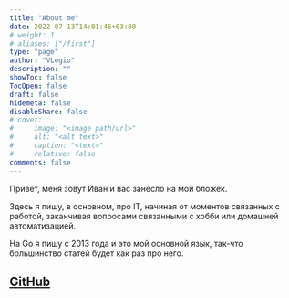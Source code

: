 ```yaml
---
title: "About me"
date: 2022-07-13T14:01:46+03:00
# weight: 1
# aliases: ["/first"]
type: "page"
author: "VLegio"
description: ""
showToc: false
TocOpen: false
draft: false
hidemeta: false
disableShare: false
# cover:
#     image: "<image path/url>"
#     alt: "<alt text>"
#     caption: "<text>"
#     relative: false
comments: false
---
```

Привет, меня зовут Иван и вас занесло на мой бложек. 

Здесь я пишу, в основном, про IT, начиная от моментов связанных с работой, заканчивая вопросами связанными с хобби или домашней автоматизацией.

На Go я пишу с 2013 года и это мой основной язык, так-что большинство статей будет как раз про него.


[GitHub](https://github.com/vlegio)
---
